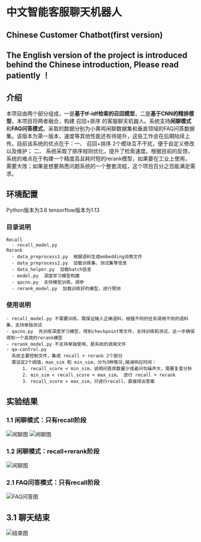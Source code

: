 # 中文智能客服聊天机器人 
## Chinese Customer Chatbot(first version)
    
## The English version of the project is introduced behind the Chinese introduction, Please read patiently ！    

## 介绍
本项目由两个部分组成，一是**基于tf-idf检索的召回模型**，二是**基于CNN的精排模型**，本项目将两者融合，构建 召回+排序 的客服聊天机器人。系统支持**闲聊模式**和**FAQ问答模式**，采取的数据分别为小黄鸡闲聊数据集和垂直领域的FAQ问答数据集。该版本为第一版本，速度等其他性能还有待提升，这些工作会在后期陆续上传。目前该系统的优点在于：一、 召回+排序 2个模块互不干扰，便于自定义修改以及维护； 二、 系统采取了排序规则优化，提升了检索速度。根据目前的反馈，系统的难点在于构建一个精度高且耗时短的rerank模型，如果要在工业上使用，需要大改；如果是想要熟悉问题系统的一个整套流程，这个项目百分之百能满足需求。

## 环境配置  
  
  Python版本为3.6
  tensorflow版本为1.13  
  
### 目录说明
    
    Recall
      - recall_model.py  
    Rerank
      - data_preprocess1.py  根据语料生成embedding词表文件
      - data_preprocess2.py  加载训练集，测试集等信息
      - data_helper.py  加载batch信息
      - model.py  深度学习模型构建
      - qacnn.py  支持模型训练，调参
      - rerank_model.py  加载训练好的模型，进行预测
      
### 使用说明

    - recall_model.py 不需要训练，需保证输入正确语料，根据不同的任务调用不同的语料集，支持单独测试
    - qacnn.py  先训练深度学习模型，得到checkpoint等文件，支持训练和测试，这一步确保得到一个高效的rerank模型
    - rerank_model.py 不支持单独使用，是系统的调用文件
    - qa-control.py  
      系统主要控制文件，集成 recall + rerank 2个部分
      需设定2个阈值，max_sim 和 min_sim，分为3种情况,缩减响应时间：
          1. recall_score < min_sim，说明问答库数量少或者问句噪声大，需要复查分析
          2. min_sim < recall_score < max_sim， 进行 recall + rerank
          3. recall_score > max_sim，只进行recall，直接得出答案
     
 ## 实验结果
 ### 1.1 闲聊模式：只有recall阶段  
 ![闲聊图]( https://github.com/WenRichard/Customer-Chatbot/raw/master/smart-chatbot-zero/data/corpus1/chat/image/recall1.png "闲聊图") 
 ![闲聊图]( https://github.com/WenRichard/Customer-Chatbot/raw/master/smart-chatbot-zero/data/corpus1/chat/image/recall2.png "闲聊图") 
 ### 1.2 闲聊模式：recall+rerank阶段 
 ![闲聊图]( https://github.com/WenRichard/Customer-Chatbot/raw/master/smart-chatbot-zero/data/corpus1/chat/image/rerank1.png "闲聊图") 
   
 ### 2.1 FAQ问答模式：只有recall阶段 
 ![FAQ问答图]( https://github.com/WenRichard/Customer-Chatbot/raw/master/smart-chatbot-zero/data/corpus1/chat/image/faq.png "闲聊图") 
   
 ## 3.1 聊天结束
 ![结束图]( https://github.com/WenRichard/Customer-Chatbot/raw/master/smart-chatbot-zero/data/corpus1/chat/image/chat-end.png "闲聊图") 

